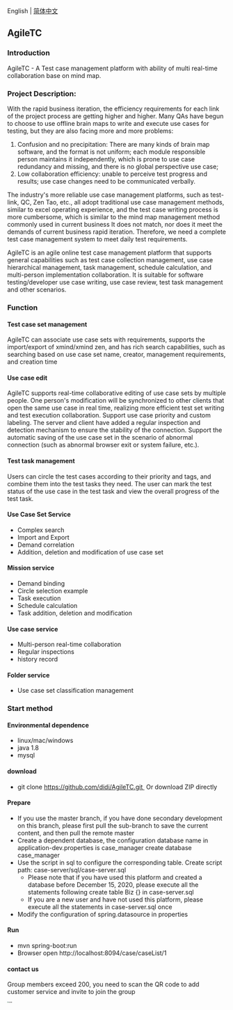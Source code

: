 English | [简体中文](./README_zh-CN.md)

## AgileTC

### Introduction

AgileTC - A Test case management platform with ability of multi real-time collaboration base on mind map.

### Project Description:

With the rapid business iteration, the efficiency requirements for each link of the project process are getting higher and higher. Many QAs have begun to choose to use offline brain maps to write and execute use cases for testing, but they are also facing more and more problems:
1. Confusion and no precipitation: There are many kinds of brain map software, and the format is not uniform; each module responsible person maintains it independently, which is prone to use case redundancy and missing, and there is no global perspective use case;
2. Low collaboration efficiency: unable to perceive test progress and results; use case changes need to be communicated verbally.

The industry's more reliable use case management platforms, such as test-link, QC, Zen Tao, etc., all adopt traditional use case management methods, similar to excel operating experience, and the test case writing process is more cumbersome, which is similar to the mind map management method commonly used in current business It does not match, nor does it meet the demands of current business rapid iteration. Therefore, we need a complete test case management system to meet daily test requirements.

AgileTC is an agile online test case management platform that supports general capabilities such as test case collection management, use case hierarchical management, task management, schedule calculation, and multi-person implementation collaboration. It is suitable for software testing/developer use case writing, use case review, test task management and other scenarios.

### Function

#### Test case set management

AgileTC can associate use case sets with requirements, supports the import/export of xmind/xmind zen, and has rich search capabilities, such as searching based on use case set name, creator, management requirements, and creation time

#### Use case edit

AgileTC supports real-time collaborative editing of use case sets by multiple people. One person's modification will be synchronized to other clients that open the same use case in real time, realizing more efficient test set writing and test execution collaboration. Support use case priority and custom labeling. The server and client have added a regular inspection and detection mechanism to ensure the stability of the connection. Support the automatic saving of the use case set in the scenario of abnormal connection (such as abnormal browser exit or system failure, etc.).

#### Test task management

Users can circle the test cases according to their priority and tags, and combine them into the test tasks they need. The user can mark the test status of the use case in the test task and view the overall progress of the test task.

#### Use Case Set Service

* Complex search
* Import and Export
* Demand correlation
* Addition, deletion and modification of use case set

#### Mission service

* Demand binding
* Circle selection example
* Task execution
* Schedule calculation
* Task addition, deletion and modification

#### Use case service

* Multi-person real-time collaboration
* Regular inspections
* history record

#### Folder service

* Use case set classification management

### Start method

#### Environmental dependence

- linux/mac/windows
- java 1.8
- mysql

#### download

* git clone https://github.com/didi/AgileTC.git 
  Or download ZIP directly

#### Prepare

* If you use the master branch, if you have done secondary development on this branch, please first pull the sub-branch to save the current content, and then pull the remote master
* Create a dependent database, the configuration database name in application-dev.properties is case_manager create database case_manager
* Use the script in sql to configure the corresponding table. Create script path: case-server/sql/case-server.sql
  * Please note that if you have used this platform and created a database before December 15, 2020, please execute all the statements following create table Biz {} in case-server.sql
  * If you are a new user and have not used this platform, please execute all the statements in case-server.sql once
* Modify the configuration of spring.datasource in properties

#### Run

* mvn spring-boot:run
* Browser open http://localhost:8094/case/caseList/1

#### contact us

Group members exceed 200, you need to scan the QR code to add customer service and invite to join the group

<img src="https://dpubstatic.udache.com/static/dpubimg/73bf1082-1da0-47f9-bef6-70491beed629.png" alt="avatar" style="zoom:20%;" />





